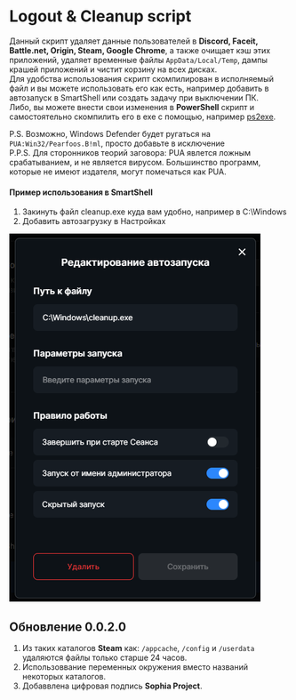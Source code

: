 # Logout & Cleanup script 
Данный скрипт удаляет данные пользователей в **Discord, Faceit, Battle.net, Origin, Steam, Google Chrome**, а также очищает кэш этих приложений, удаляет временные файлы `AppData/Local/Temp`, дампы крашей приложений и чистит корзину на всех дисках.  
Для удобства использования скрипт скомпилирован в исполняемый файл и вы можете использовать его как есть, например добавить в автозапуск в SmartShell или создать задачу при выключении ПК.  
Либо, вы можете внести свои изменения в **PowerShell** скрипт и самостоятельно скомпилить его в exe с помощью, например [ps2exe](https://github.com/MScholtes/PS2EXE).  

P.S. Возможно, Windows Defender будет ругаться на `PUA:Win32/Pearfoos.B!ml`, просто добавьте в исключение   
P.P.S. Для сторонников теорий заговора: PUA явлется ложным срабатыванием, и не является вирусом. Большинство программ, которые не имеют издателя, могут помечаться как PUA.


#### Пример использования в SmartShell
1. Закинуть файл cleanup.exe куда вам удобно, например в C:\Windows
2. Добавить автозагрузку в Настройках

![](ss_cleanup.png)  


## Обновление 0.0.2.0
1. Из таких каталогов **Steam** как: `/appcache`, `/config` и `/userdata` удаляются файлы только старше 24 часов.
2. Использоввание переменных окружения вместо названий некоторых каталогов.
3. Добаввлена цифровая подпись **Sophia Project**.


